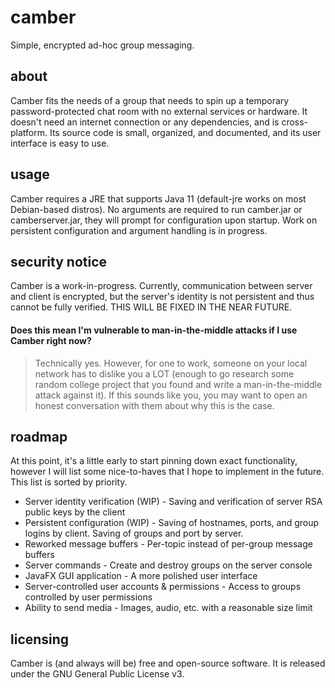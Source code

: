 # camber
Simple, encrypted ad-hoc group messaging.

## about
Camber fits the needs of a group that needs to spin up a temporary password-protected chat room with no external
services or hardware. It doesn't need an internet connection or any dependencies, and is cross-platform. Its source
code is small, organized, and documented, and its user interface is easy to use.

## usage
Camber requires a JRE that supports Java 11 (default-jre works on most Debian-based distros). No arguments are required
to run camber.jar or camberserver.jar, they will prompt for configuration upon startup. Work on persistent configuration
and argument handling is in progress.

## security notice
Camber is a work-in-progress. Currently, communication between server and client is encrypted, but the server's 
identity is not persistent and thus cannot be fully verified. THIS WILL BE FIXED IN THE NEAR FUTURE.
#### Does this mean I'm vulnerable to man-in-the-middle attacks if I use Camber right now?
> Technically yes. However, for one to work, someone on your local network has to dislike you a LOT (enough to go 
> research some random college project that you found and write a man-in-the-middle attack against it). If this sounds 
> like you, you may want to open an honest conversation with them about why this is the case.

## roadmap
At this point, it's a little early to start pinning down exact functionality, however I will list some nice-to-haves
that I hope to implement in the future. This list is sorted by priority.
 - Server identity verification (WIP) - Saving and verification of server RSA public keys by the client
 - Persistent configuration (WIP) - Saving of hostnames, ports, and group logins by client. 
Saving of groups and port by server.
 - Reworked message buffers - Per-topic instead of per-group message buffers
 - Server commands - Create and destroy groups on the server console
 - JavaFX GUI application - A more polished user interface
 - Server-controlled user accounts & permissions - Access to groups controlled by user permissions
 - Ability to send media - Images, audio, etc. with a reasonable size limit

## licensing
Camber is (and always will be) free and open-source software. It is released under the GNU General Public License v3.